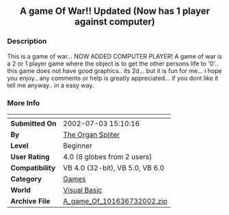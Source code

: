 ﻿<div align="center">

## A game Of War\!\! Updated \(Now has 1 player against computer\)


</div>

### Description

This is a game of war... NOW ADDED COMPUTER PLAYER! A game of war is a 2 or 1 player game where the object is to get the other persons life to '0'.. this game does not have good graphics.. its 2d... but it is fun for me... i hope you enjoy.. any comments or help is greatly appreciated... if you dont like it tell me anyway.. in a easy way.
 
### More Info
 


<span>             |<span>
---                |---
**Submitted On**   |2002-07-03 15:10:16
**By**             |[The Organ Spliter](https://github.com/Planet-Source-Code/PSCIndex/blob/master/ByAuthor/the-organ-spliter.md)
**Level**          |Beginner
**User Rating**    |4.0 (8 globes from 2 users)
**Compatibility**  |VB 4\.0 \(32\-bit\), VB 5\.0, VB 6\.0
**Category**       |[Games](https://github.com/Planet-Source-Code/PSCIndex/blob/master/ByCategory/games__1-38.md)
**World**          |[Visual Basic](https://github.com/Planet-Source-Code/PSCIndex/blob/master/ByWorld/visual-basic.md)
**Archive File**   |[A\_game\_Of\_101636732002\.zip](https://github.com/Planet-Source-Code/the-organ-spliter-a-game-of-war-updated-now-has-1-player-against-computer__1-36519/archive/master.zip)








